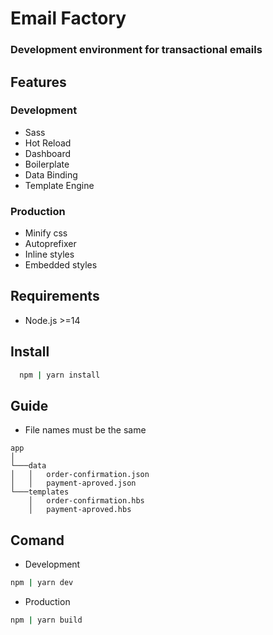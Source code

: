 # Email Factory
 ### Development environment for transactional emails

##  Features
### Development
* Sass
* Hot Reload
* Dashboard
* Boilerplate
* Data Binding
* Template Engine
### Production
* Minify css
* Autoprefixer
* Inline styles
* Embedded styles
## Requirements
* Node.js >=14
## Install
```bash
  npm | yarn install
```
## Guide
* File names must be the same
```
app
│
└───data
│   │   order-confirmation.json
│   │   payment-aproved.json
└───templates
    │   order-confirmation.hbs
    │   payment-aproved.hbs
```
## Comand
- Development
```bash
npm | yarn dev
```
- Production
```bash
npm | yarn build
```